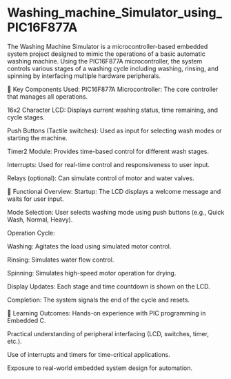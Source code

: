 # Washing_machine_Simulator_using_PIC16F877A
The Washing Machine Simulator is a microcontroller-based embedded system project designed to mimic the operations of a basic automatic washing machine. Using the PIC16F877A microcontroller, the system controls various stages of a washing cycle including washing, rinsing, and spinning by interfacing multiple hardware peripherals.

🔧 Key Components Used:
PIC16F877A Microcontroller: The core controller that manages all operations.

16x2 Character LCD: Displays current washing status, time remaining, and cycle stages.

Push Buttons (Tactile switches): Used as input for selecting wash modes or starting the machine.

Timer2 Module: Provides time-based control for different wash stages.

Interrupts: Used for real-time control and responsiveness to user input.

Relays (optional): Can simulate control of motor and water valves.

🔄 Functional Overview:
Startup: The LCD displays a welcome message and waits for user input.

Mode Selection: User selects washing mode using push buttons (e.g., Quick Wash, Normal, Heavy).

Operation Cycle:

Washing: Agitates the load using simulated motor control.

Rinsing: Simulates water flow control.

Spinning: Simulates high-speed motor operation for drying.

Display Updates: Each stage and time countdown is shown on the LCD.

Completion: The system signals the end of the cycle and resets.

🎯 Learning Outcomes:
Hands-on experience with PIC programming in Embedded C.

Practical understanding of peripheral interfacing (LCD, switches, timer, etc.).

Use of interrupts and timers for time-critical applications.

Exposure to real-world embedded system design for automation.

